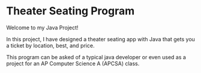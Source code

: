 # Theater Seating Program

Welcome to my Java Project!

In this project, I have designed a theater seating app with Java that gets you a ticket by location, best, and price.

This program can be asked of a typical java developer or even used as a project for an AP Computer Science A (APCSA) class.
